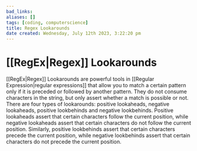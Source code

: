 ```yaml
---
bad_links:
aliases: []
tags: [coding, computerscience]
title: Regex Lookarounds
date created: Wednesday, July 12th 2023, 3:22:20 pm
---
```

# [[RegEx|Regex]] Lookarounds

[[RegEx|Regex]] Lookarounds are powerful tools in [[Regular Expression|regular expressions]] that allow you to match a certain pattern only if it is preceded or followed by another pattern. They do not consume characters in the string, but only assert whether a match is possible or not. There are four types of lookarounds: positive lookaheads, negative lookaheads, positive lookbehinds and negative lookbehinds. Positive lookaheads assert that certain characters follow the current position, while negative lookaheads assert that certain characters do not follow the current position. Similarly, positive lookbehinds assert that certain characters precede the current position, while negative lookbehinds assert that certain characters do not precede the current position.